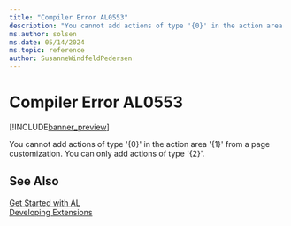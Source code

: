 ```yaml
---
title: "Compiler Error AL0553"
description: "You cannot add actions of type '{0}' in the action area '{1}' from a page customization."
ms.author: solsen
ms.date: 05/14/2024
ms.topic: reference
author: SusanneWindfeldPedersen
---
```

[//]: # (START>DO_NOT_EDIT)
[//]: # (IMPORTANT:Do not edit any of the content between here and the END>DO_NOT_EDIT.)
[//]: # (Any modifications should be made in the .xml files in the ModernDev repo.)
# Compiler Error AL0553

[!INCLUDE[banner_preview](../includes/banner_preview.md)]

You cannot add actions of type '{0}' in the action area '{1}' from a page customization. You can only add actions of type '{2}'.


[//]: # (IMPORTANT: END>DO_NOT_EDIT)
## See Also  
[Get Started with AL](../devenv-get-started.md)  
[Developing Extensions](../devenv-dev-overview.md)  